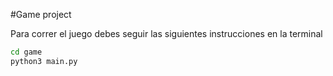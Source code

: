 #Game project

Para correr el juego debes seguir las siguientes instrucciones en la terminal

```sh #sh es para indicar que son instrucciones en la terminal
cd game
python3 main.py
```


